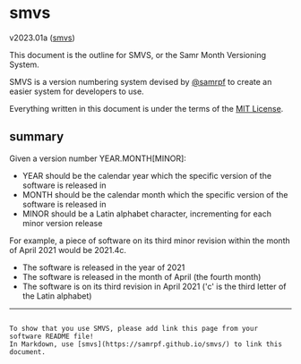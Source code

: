 # smvs

v2023.01a ([smvs](https://samrpf.github.io/smvs/))

This document is the outline for SMVS, or the Samr Month Versioning System.

SMVS is a version numbering system devised by [@samrpf](https://github.com/samrpf) to create an easier system for developers to use.

Everything written in this document is under the terms of the [MIT License](LICENSE).

## summary

Given a version number YEAR.MONTH[MINOR]:

- YEAR should be the calendar year which the specific version of the software is released in
- MONTH should be the calendar month which the specific version of the software is released in
- MINOR should be a Latin alphabet character, incrementing for each minor version release

For example, a piece of software on its third minor revision within the month of April 2021 would be 2021.4c.

- The software is released in the year of 2021
- The software is released in the month of April (the fourth month)
- The software is on its third revision in April 2021 ('c' is the third letter of the Latin alphabet)

---

```text

To show that you use SMVS, please add link this page from your software README file!
In Markdown, use [smvs](https://samrpf.github.io/smvs/) to link this document.

```
